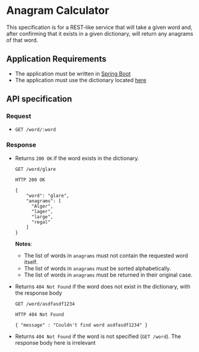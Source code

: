 # Anagram Calculator

This specification is for a REST-like service that will take a given word and,
after confirming that it exists in a given dictionary, will return any anagrams
of that word.

## Application Requirements

* The application must be written in [Spring Boot](https://start.spring.io)
* The application must use the dictionary located [here](https://users.cs.duke.edu/~ola/ap/linuxwords)

## API specification

### Request
* `GET /word/:word`

### Response
* Returns `200 OK` if the word exists in the dictionary.
  ```
  GET /word/glare

  HTTP 200 OK

  {
      "word": "glare",
      "anagrams": [
        "Alger",
        "lager",
        "large",
        "regal"
      ]
  }
  ```

  **Notes**:
  * The list of words in `anagrams` must not contain the requested word itself.
  * The list of words in `anagrams` must be sorted alphabetically.
  * The list of words in `anagrams` must be returned in their original case.

* Returns `404 Not Found` if the word does not exist in the dictionary, with the
  response body
  ```
  GET /word/asdfasdf1234

  HTTP 404 Not Found

  { "message" : "Couldn't find word asdfasdf1234" }
  ```
* Returns `404 Not Found` if the word is not specified (`GET /word`). The response
  body here is irrelevant
